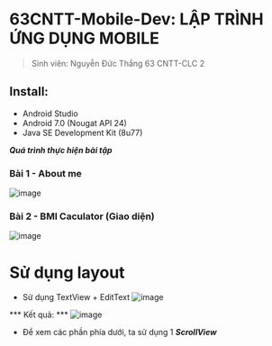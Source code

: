 # 63CNTT-Mobile-Dev: LẬP TRÌNH ỨNG DỤNG MOBILE
> Sinh viên: Nguyễn Đức Thắng 63 CNTT-CLC 2
 ## Install:
 - Android Studio
 - Android 7.0 (Nougat API 24)
 - Java SE Development Kit (8u77)

 ***Quá trình thực hiện bài tập***
 ### Bài 1 - About me
 ![image](https://cdn.discordapp.com/attachments/1023849047045447700/1153970561614094386/image.png)
 ### Bài 2 - BMI Caculator (Giao diện)
 ![image](https://cdn.discordapp.com/attachments/1023849047045447700/1154037864972177498/image.png)

  # Sử dụng layout
  - Sử dụng TextView + EditText
  ![image](https://media.discordapp.net/attachments/1023849047045447700/1154044897104494642/image.png?width=820&height=567)

  *** Kết quả: ***
  ![image](https://cdn.discordapp.com/attachments/1023849047045447700/1154045288487592037/image.png)

  - Để xem các phần phía dưới, ta sử dụng 1 ***ScrollView***
